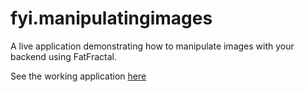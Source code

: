 fyi.manipulatingimages
=========================

A live application demonstrating how to manipulate images with your backend using FatFractal.

See the working application <a href = http://fyi.fatfractal.com/storingArrayOfObjects/ target = _blank>here</a>

